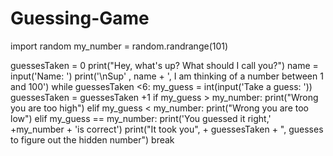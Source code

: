 # Guessing-Game
import random
my_number = random.randrange(101)

guessesTaken = 0
print("Hey, what's up? What should I call you?")
name = input('Name: ')
print('\nSup' , name + ', I am thinking of a number between 1 and 100')
while guessesTaken <6:
    my_guess = int(input('Take a guess: '))
    guessesTaken = guessesTaken +1
    if my_guess > my_number:
        print("Wrong you are too high")
    elif my_guess < my_number:
        print("Wrong you are too low")
    elif my_guess == my_number:
        print('You guessed it right,' +my_number + 'is correct')
        print("It took you", + guessesTaken + ", guesses to figure out the hidden number")
        break
